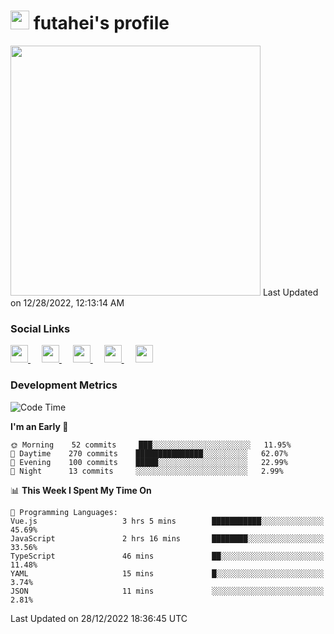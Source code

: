 <h1><img src="https://fonts.gstatic.com/s/e/notoemoji/latest/1f914/512.gif" width="30"/> futahei's profile</h1>
<!--START_SECTION:lapras-card-->
<a href="https://lapras.com/public/M9NU3UQ" target="_blank" rel="noopener noreferrer"><img src="https://lapras-card-generator.vercel.app/api/svg?e=3.42&b=3.57&i=3.17&b1=%23232323&b2=%236d6d6d&i1=%23212121&i2=%23818181&l=ja" width="400" ></a>  
Last Updated on 12/28/2022, 12:13:14 AM
<!--END_SECTION:lapras-card-->

<h3>Social Links</h3>
<p>
  <a href= "https://github.com/futahei">
    <img src="https://img.icons8.com/ios-filled/50/000000/github.svg" width="28px"/>
  </a>
  &emsp;
  <a href= "https://www.youtube.com/channel/UC6cSz5FoLd8ib7Qnncyj-eg">
    <img src="https://img.icons8.com/ios-filled/50/000000/youtube.svg" width="28px"/>
  </a>
  &emsp;
  <a href= "https://twitter.com/kohei_fttk">
    <img src="https://img.icons8.com/ios-filled/50/000000/twitter.svg" width="28px"/>
  </a>
  &emsp;
  <a href= "https://keybase.io/futahei">
    <img src="https://img.icons8.com/ios-filled/50/000000/keybase2.svg" width="28px"/>
  </a>
  &emsp;
  <a href="mailto:kohei_f@cynack.com">
    <img src="https://img.icons8.com/ios-filled/50/000000/email.png" width="28px"/>
  </a>
</p>

<h3>Development Metrics</h3>

<!--START_SECTION:waka-->
![Code Time](http://img.shields.io/badge/Code%20Time-1%2C015%20hrs%2019%20mins-blue)

**I'm an Early 🐤** 

```text
🌞 Morning    52 commits     ███░░░░░░░░░░░░░░░░░░░░░░   11.95% 
🌆 Daytime    270 commits    ███████████████░░░░░░░░░░   62.07% 
🌃 Evening    100 commits    █████░░░░░░░░░░░░░░░░░░░░   22.99% 
🌙 Night      13 commits     ░░░░░░░░░░░░░░░░░░░░░░░░░   2.99%

```


📊 **This Week I Spent My Time On** 

```text
💬 Programming Languages: 
Vue.js                   3 hrs 5 mins        ███████████░░░░░░░░░░░░░░   45.69% 
JavaScript               2 hrs 16 mins       ████████░░░░░░░░░░░░░░░░░   33.56% 
TypeScript               46 mins             ██░░░░░░░░░░░░░░░░░░░░░░░   11.48% 
YAML                     15 mins             █░░░░░░░░░░░░░░░░░░░░░░░░   3.74% 
JSON                     11 mins             ░░░░░░░░░░░░░░░░░░░░░░░░░   2.81%

```


 Last Updated on 28/12/2022 18:36:45 UTC
<!--END_SECTION:waka-->
